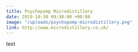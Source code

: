 ```yaml
---
title: Psychopomp Microdistillery
date: 2019-10-30 09:58:00 +00:00
image: "/uploads/psychopomp-microdistillery.png"
link: http://www.microdistillery.co.uk/
---
```


text
